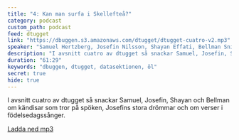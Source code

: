 ```yaml
---
title: "4: Kan man surfa i Skellefteå?"
category: podcast
custom_path: podcast
feed: dtugget
link: "https://dbuggen.s3.amazonaws.com/dtugget/dtugget-cuatro-v2.mp3"
speaker: "Samuel Hertzberg, Josefin Nilsson, Shayan Effati, Bellman Snickersson"
description: "I avsnitt cuatro av dtugget så snackar Samuel, Josefin, Shayan och Bellman om kändisar som tror på spöken, Josefins stora drömmar och om verser i födelsedagssånger."
duration: "61:29"
keywords: "dbuggen, dtugget, datasektionen, öl"
secret: true
hide: true
---
```

<script src="/audiojs/audio.min.js"></script>
<script>
  audiojs.events.ready(function() {
    var as = audiojs.createAll();
  });
</script>

I avsnitt cuatro av dtugget så snackar Samuel, Josefin, Shayan och Bellman om kändisar som tror på spöken, Josefins stora drömmar och om verser i födelsedagssånger.

<audio src="{{ page.link }}" preload="auto"></audio>

<p class="center">
  <a class="center" href="{{ page.link }}">Ladda ned mp3</a>
</p>

